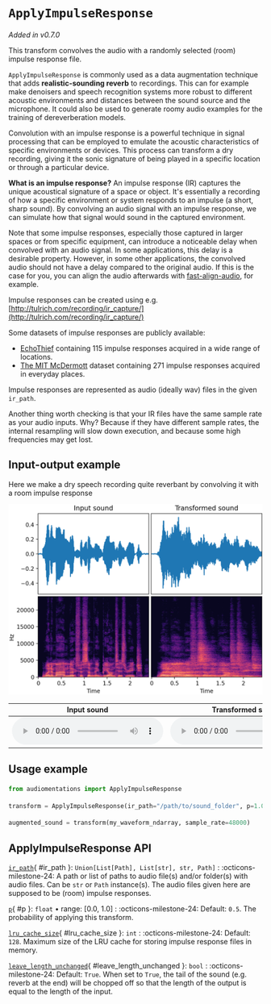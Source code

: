 # `ApplyImpulseResponse`

_Added in v0.7.0_

This transform convolves the audio with a randomly selected (room) impulse response file.

`ApplyImpulseResponse` is commonly used as a data augmentation technique that adds
**realistic-sounding reverb** to recordings. This can for example make denoisers and speech
recognition systems more robust to different acoustic environments and distances between
the sound source and the microphone. It could also be used to generate roomy audio
examples for the training of dereverberation models.

Convolution with an impulse response is a powerful technique in signal processing that
can be employed to emulate the acoustic characteristics of specific environments or
devices. This process can transform a dry recording, giving it the sonic signature of
being played in a specific location or through a particular device.

**What is an impulse response?** An impulse response (IR) captures the unique acoustical
signature of a space or object. It's essentially a recording of how a specific
environment or system responds to an impulse (a short, sharp sound). By convolving
an audio signal with an impulse response, we can simulate how that signal would sound in
the captured environment.

Note that some impulse responses, especially those captured in larger spaces or from
specific equipment, can introduce a noticeable delay when convolved with an audio
signal. In some applications, this delay is a desirable property. However, in some other
applications, the convolved audio should not have a delay compared to the original
audio. If this is the case for you, you can align the audio afterwards with
[fast-align-audio](https://github.com/nomonosound/fast-align-audio), for example.

Impulse responses can be created using e.g. [http://tulrich.com/recording/ir_capture/](http://tulrich.com/recording/ir_capture/)

Some datasets of impulse responses are publicly available:

* [EchoThief](http://www.echothief.com/) containing 115 impulse responses acquired in a
 wide range of locations.
* [The MIT McDermott](https://mcdermottlab.mit.edu/Reverb/IR_Survey.html) dataset
 containing 271 impulse responses acquired in everyday places.

Impulse responses are represented as audio (ideally wav) files in the given `ir_path`.

Another thing worth checking is that your IR files have the same sample rate as your
audio inputs. Why? Because if they have different sample rates, the internal resampling
will slow down execution, and because some high frequencies may get lost.

## Input-output example

Here we make a dry speech recording quite reverbant by convolving it with a room impulse response

![Input-output waveforms and spectrograms](ApplyImpulseResponse.webp)

| Input sound                                                                                 | Transformed sound                                                                                 |
|---------------------------------------------------------------------------------------------|---------------------------------------------------------------------------------------------------|
| <audio controls><source src="../ApplyImpulseResponse_input.flac" type="audio/flac"></audio> | <audio controls><source src="../ApplyImpulseResponse_transformed.flac" type="audio/flac"></audio> | 

## Usage example

```python
from audiomentations import ApplyImpulseResponse

transform = ApplyImpulseResponse(ir_path="/path/to/sound_folder", p=1.0)

augmented_sound = transform(my_waveform_ndarray, sample_rate=48000)
```

## ApplyImpulseResponse API

[`ir_path`](#ir_path){ #ir_path }: `Union[List[Path], List[str], str, Path]`
:   :octicons-milestone-24: A path or list of paths to audio file(s) and/or folder(s) with
    audio files. Can be `str` or `Path` instance(s). The audio files given here are
    supposed to be (room) impulse responses.

[`p`](#p){ #p }: `float` • range: [0.0, 1.0]
:   :octicons-milestone-24: Default: `0.5`. The probability of applying this transform.

[`lru_cache_size`](#lru_cache_size){ #lru_cache_size }: `int`
:   :octicons-milestone-24: Default: `128`. Maximum size of the LRU cache for storing
    impulse response files in memory.

[`leave_length_unchanged`](#leave_length_unchanged){ #leave_length_unchanged }: `bool`
:   :octicons-milestone-24: Default: `True`. When set to `True`, the tail of the sound
    (e.g. reverb at the end) will be chopped off so that the length of the output is
    equal to the length of the input.
